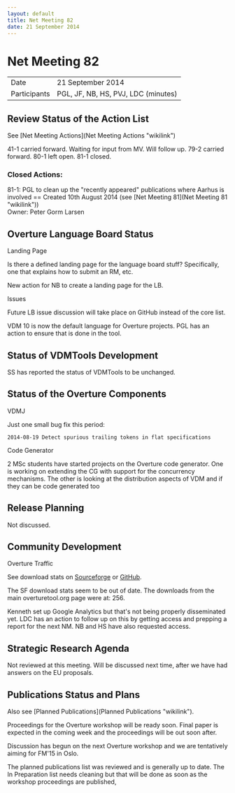 ```yaml
---
layout: default
title: Net Meeting 82
date: 21 September 2014
---
```


<script src="https://code.jquery.com/jquery-1.11.1.min.js">
</script>
<script src="/javascripts/edit.js"></script>
<script>setEditButonNm();</script>

# Net Meeting 82

|||
|---|---|
| Date | 21 September 2014 |
| Participants | PGL, JF, NB, HS, PVJ,  LDC (minutes) |

Review Status of the Action List
--------------------------------

See [Net Meeting Actions](Net Meeting Actions "wikilink")

41-1 carried forward. Waiting for input from MV. Will follow up. 79-2
carried forward. 80-1 left open. 81-1 closed.

### Closed Actions:

81-1: PGL to clean up the "recently appeared" publications where Aarhus
is involved == Created 10th August 2014 (see [Net Meeting
81](Net Meeting 81 "wikilink"))\
Owner: Peter Gorm Larsen

Overture Language Board Status
------------------------------

Landing Page

Is there a defined landing page for the language board stuff?
Specifically, one that explains how to submit an RM, etc.

New action for NB to create a landing page for the LB.

Issues

Future LB issue discussion will take place on GitHub instead of the core
list.

VDM 10 is now the default language for Overture projects. PGL has an
action to ensure that is done in the tool.

Status of VDMTools Development
------------------------------

SS has reported the status of VDMTools to be unchanged.

Status of the Overture Components
---------------------------------

VDMJ

Just one small bug fix this period:

`2014-08-19 Detect spurious trailing tokens in flat specifications`

Code Generator

2 MSc students have started projects on the Overture code generator. One
is working on extending the CG with support for the concurrency
mechanisms. The other is looking at the distribution aspects of VDM and
if they can be code generated too

Release Planning
----------------

Not discussed.

Community Development
---------------------

Overture Traffic

See download stats on
[Sourceforge](http://sourceforge.net/projects/overture/files/Overture_IDE/stats/timeline)
or [GitHub](https://overturetool.org/download/).

The SF download stats seem to be out of date. The downloads from the
main overturetool.org page were at: 256.

Kenneth set up Google Analytics but that's not being properly
disseminated yet. LDC has an action to follow up on this by getting
access and prepping a report for the next NM. NB and HS have also
requested access.

Strategic Research Agenda
-------------------------

Not reviewed at this meeting. Will be discussed next time, after we have
had answers on the EU proposals.

Publications Status and Plans
-----------------------------

Also see [Planned Publications](Planned Publications "wikilink").

Proceedings for the Overture workshop will be ready soon. Final paper is
expected in the coming week and the proceedings will be out soon after.

Discussion has begun on the next Overture workshop and we are
tentatively aiming for FM'15 in Oslo.

The planned publications list was reviewed and is generally up to date.
The In Preparation list needs cleaning but that will be done as soon as
the workshop proceedings are published,

   <div id="edit_page_div"></div>